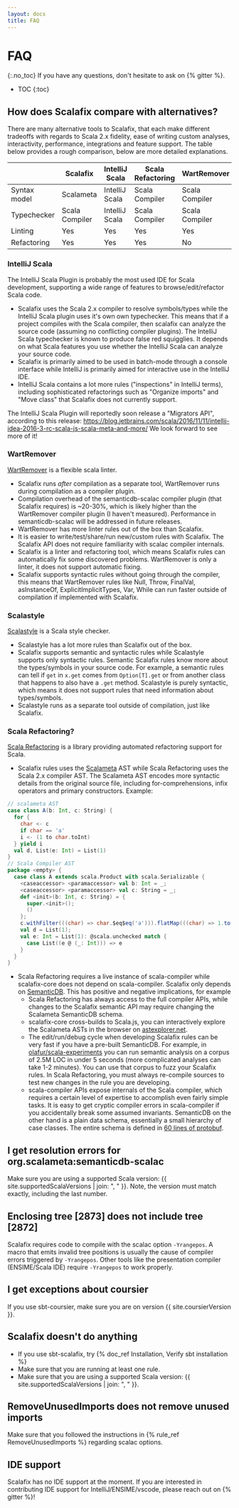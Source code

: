 ```yaml
---
layout: docs
title: FAQ
---
```


# FAQ
{:.no_toc}
If you have any questions, don't hesitate to ask on {% gitter %}.

* TOC
{:toc}

## How does Scalafix compare with alternatives?

There are many alternative tools to Scalafix, that each make different
tradeoffs with regards to Scala 2.x fidelity, ease of writing custom
analyses, interactivity, performance, integrations and feature support.
The table below provides a rough comparison, below are more detailed
explanations.

|              | Scalafix       | IntelliJ Scala | Scala Refactoring | WartRemover    | ScalaStyle  |
| -------      | --------       | -------------- | ----------------- | -----------    | ----------  |
| Syntax model | Scalameta      | IntelliJ Scala | Scala Compiler    | Scala Compiler | Scalariform |
| Typechecker  | Scala Compiler | IntelliJ Scala | Scala Compiler    | Scala Compiler | n/a         |
| Linting      | Yes            | Yes            | Yes               | Yes            | Yes         |
| Refactoring  | Yes            | Yes            | Yes               | No             | No          |

### IntelliJ Scala

The IntelliJ Scala Plugin is probably the most used IDE for Scala development,
supporting a wide range of features to browse/edit/refactor Scala code.

* Scalafix uses the Scala 2.x compiler to resolve symbols/types while
  the IntelliJ Scala plugin uses it's own own typechecker.
  This means that if a project compiles with the Scala compiler,
  then scalafix can analyze the source code (assuming no conflicting compiler plugins).
  The IntelliJ Scala typechecker is known to produce false red squigglies.
  It depends on what Scala features you use whether the IntelliJ Scala can analyze
  your source code.
* Scalafix is primarily aimed to be used in batch-mode through a console interface
  while IntelliJ is primarily aimed for interactive use in the IntelliJ IDE.
* IntelliJ Scala contains a lot more rules ("inspections" in IntelliJ terms),
  including sophisticated refactorings such as "Organize imports" and
  "Move class" that Scalafix does not currently support.


The IntelliJ Scala Plugin will reportedly soon release a "Migrators API",
according to this release: https://blog.jetbrains.com/scala/2016/11/11/intellij-idea-2016-3-rc-scala-js-scala-meta-and-more/
We look forward to see more of it!

### WartRemover
[WartRemover](http://www.wartremover.org/) is a flexible scala linter.

- Scalafix runs *after* compilation as a separate tool,
  WartRemover runs during compilation as a compiler plugin.
- Compilation overhead of the semanticdb-scalac compiler plugin (that Scalafix requires)
  is ~20-30%, which is likely higher than the WartRemover compiler plugin (I haven't measured).
  Performance in semanticdb-scalac will be addressed in future releases.
- WartRemover has more linter rules out of the box than Scalafix.
- It is easier to write/test/share/run new/custom rules with Scalafix.
  The Scalafix API does not require familiarity with scalac compiler internals.
- Scalafix is a linter and refactoring tool, which means Scalafix rules
  can automatically fix some discovered problems. WartRemover is only a linter, it
  does not support automatic fixing.
- Scalafix supports syntactic rules without going through the compiler,
  this means that WartRemover rules like Null, Throw, FinalVal, asInstanceOf,
  ExplicitImplicitTypes, Var, While can run faster outside of compilation
  if implemented with Scalafix.

### Scalastyle

[Scalastyle](http://www.scalastyle.org/) is a Scala style checker.

* Scalastyle has a lot more rules than Scalafix out of the box.
* Scalafix supports semantic and syntactic rules while Scalastyle supports only syntactic rules.
  Semantic Scalafix rules know more about the types/symbols in your source code.
  For example, a semantic rules can tell if `get` in `x.get` comes from `Option[T].get` or from another class that happens to also have a `.get` method.
  Scalastyle is purely syntactic, which means it does not support rules that need information about types/symbols.
* Scalastyle runs as a separate tool outside of compilation, just like Scalafix.

### Scala Refactoring?

[Scala Refactoring](https://github.com/scala-ide/scala-refactoring) is a library providing automated refactoring support for Scala.

* Scalafix rules uses the [Scalameta](http://scalameta.org/) AST while Scala
  Refactoring uses the Scala 2.x compiler AST.
  The Scalameta AST encodes more syntactic details from the original
  source file, including for-comprehensions, infix operators and
  primary constructors. Example:
```scala
// scalameta AST
case class A(b: Int, c: String) {
  for {
    char <- c
    if char == 'a'
    i <- (1 to char.toInt)
  } yield i
  val d, List(e: Int) = List(1)
}
// Scala Compiler AST
package <empty> {
  case class A extends scala.Product with scala.Serializable {
    <caseaccessor> <paramaccessor> val b: Int = _;
    <caseaccessor> <paramaccessor> val c: String = _;
    def <init>(b: Int, c: String) = {
      super.<init>();
      ()
    };
    c.withFilter(((char) => char.$eq$eq('a'))).flatMap(((char) => 1.to(char.toInt).map(((i) => i))));
    val d = List(1);
    val e: Int = List(1): @scala.unchecked match {
      case List((e @ (_: Int))) => e
    }
  }
}
```
* Scala Refactoring requires a live instance of scala-compiler while
  scalafix-core does not depend on scala-compiler. Scalafix only depends
  on [SemanticDB](http://scalameta.org/tutorial/#SemanticDB). This has
  positive and negative implications, for example
  - Scala Refactoring has always access to the full compiler APIs,
    while changes to the Scalafix semantic API may require changing the
    Scalameta SemanticDB schema.
  - scalafix-core cross-builds to Scala.js, you can interactively explore
    the Scalameta ASTs in the browser on [astexplorer.net](https://astexplorer.net/#/gist/f0816de84a02654b8242de5822e672a2/8a7007dd2b292b955e005704f5823c24fab9bfeb).
  - The edit/run/debug cycle when developing Scalafix rules can be very fast
    if you have a pre-built SemanticDB.
    For example, in
    [olafur/scala-experiments](https://github.com/olafurpg/scala-experiments)
    you can run semantic analysis on a corpus of 2.5M LOC in under 5 seconds
    (more complicated analyses can take 1-2 minutes).
    You can use that corpus to fuzz your Scalafix rules.
    In Scala Refactoring, you must always re-compile sources to test
    new changes in the rule you are developing.
  - scala-compiler APIs expose internals of the Scala compiler, which
    requires a certain level of expertise to accomplish even fairly
    simple tasks. It is easy to get cryptic compiler errors in scala-compiler
    if you accidentally break some assumed invariants.
    SemanticDB on the other hand is a plain data schema, essentially
    a small hierarchy of case classes. The entire schema is defined in
    [60 lines of protobuf](https://github.com/scalameta/scalameta/blob/master/langmeta/shared/src/main/protobuf/semanticdb.proto).

## I get resolution errors for org.scalameta:semanticdb-scalac
Make sure you are using a supported Scala version: {{ site.supportedScalaVersions | join: ", " }}.
Note, the version must match exactly, including the last number.

## Enclosing tree [2873] does not include tree [2872]

Scalafix requires code to compile with the scalac option `-Yrangepos`.
A macro that emits invalid tree positions is usually the cause of compiler errors
triggered by `-Yrangepos`. Other tools like the presentation compiler (ENSIME/Scala IDE) require
`-Yrangepos` to work properly.

## I get exceptions about coursier
If you use sbt-coursier, make sure you are on version {{ site.coursierVersion }}.

## Scalafix doesn't do anything
- If you use sbt-scalafix, try {% doc_ref Installation, Verify sbt installation %}
- Make sure that you are running at least one rule.
- Make sure that you are using a supported Scala version: {{ site.supportedScalaVersions | join: ", " }}.

## RemoveUnusedImports does not remove unused imports
Make sure that you followed the instructions in {% rule_ref RemoveUnusedImports %} regarding scalac options.

## IDE support
Scalafix has no IDE support at the moment.
If you are interested in contributing IDE support for IntelliJ/ENSIME/vscode,
please reach out on {% gitter %}!
